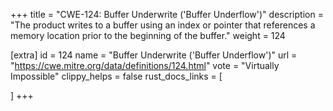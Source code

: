 +++
title = "CWE-124: Buffer Underwrite ('Buffer Underflow')"
description	= "The product writes to a buffer using an index or pointer that references a memory location prior to the beginning of the buffer."
weight = 124

[extra]
id = 124
name = "Buffer Underwrite ('Buffer Underflow')"
url = "https://cwe.mitre.org/data/definitions/124.html"
vote = "Virtually Impossible"
clippy_helps = false
rust_docs_links = [
	
]
+++

